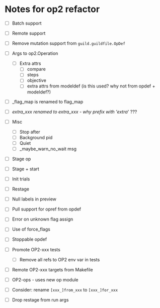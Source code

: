 # Notes for op2 refactor

- [ ] Batch support
- [ ] Remote support
- [ ] Remove mutation support from `guild.guildfile.OpDef`

- [ ] Args to op2.Operation
  - [ ] Extra attrs
    - [ ] compare
    - [ ] steps
    - [ ] objective
    - [ ] extra attrs from modeldef (is this used? why not from opdef + modeldef?)

- [ ] _flag_map is renamed to flag_map
- [ ] _extra_xxx renamed to extra_xxx - why prefix with 'extra_' ???

- [ ] Misc
  - [ ] Stop after
  - [ ] Background pid
  - [ ] Quiet
  - [ ] _maybe_warn_no_wait msg

- [ ] Stage op
- [ ] Stage + start
- [ ] Init trials
- [ ] Restage

- [ ] Null labels in preview

- [ ] Pull support for opref from opdef

- [ ] Error on unknown flag assign
- [ ] Use of force_flags

- [ ] Stoppable opdef

- [ ] Promote OP2-xxx tests
  - [ ] Remove all refs to OP2 env var in tests

- [ ] Remote OP2-xxx targets from Makefile

- [ ] OP2-ops - uses new op module

- [ ] Consider: rename `[xxx_]from_xxx` to `[xxx_]for_xxx`

- [ ] Drop restage from run args
